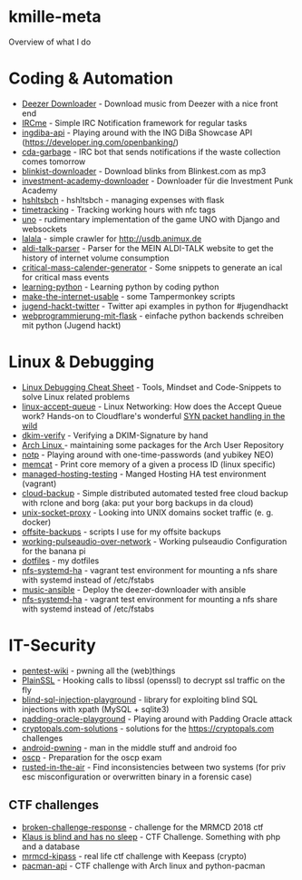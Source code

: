 # kmille-meta
Overview of what I do

# Coding & Automation
- [Deezer Downloader](https://github.com/kmille/deezer-downloader) - Download music from Deezer with a nice front end
- [IRCme](https://github.com/kmille/IRCme) - Simple IRC Notification framework for regular tasks
- [ingdiba-api](https://github.com/kmille/ingdiba-api) - Playing around with the ING DiBa Showcase API (https://developer.ing.com/openbanking/)
- [cda-garbage](https://github.com/kmille/cda-garbage) - IRC bot that sends notifications if the waste collection comes tomorrow
- [blinkist-downloader](https://github.com/kmille/blinkist-downloader) - Download blinks from Blinkest.com as mp3
- [investment-academy-downloader](https://github.com/kmille/investment-academy-downloader) - Downloader für die Investment Punk Academy
- [hshltsbch](https://github.com/kmille/hshltsbch) - hshltsbch - managing expenses with flask
- [timetracking](https://github.com/kmille/timetracking) - Tracking working hours with nfc tags
- [uno](https://github.com/kmille/uno) - rudimentary implementation of the game UNO with Django and websockets
- [lalala](https://github.com/kmille/lalala) - simple crawler for http://usdb.animux.de
- [aldi-talk-parser](https://github.com/kmille/aldi-talk-parser) - Parser for the MEIN ALDI-TALK website to get the history of internet volume consumption
- [critical-mass-calender-generator](https://github.com/kmille/critical-mass-calender-generator) - Some snippets to generate an ical for critical mass events
- [learning-python](https://github.com/kmille/learning-python) - Learning python by coding python
- [make-the-internet-usable](https://github.com/kmille/make-the-internet-usable) - some Tampermonkey scripts
- [jugend-hackt-twitter](https://github.com/kmille/jugend-hackt-twitter) - Twitter api examples in python for #jugendhackt
- [webprogrammierung-mit-flask](https://github.com/kmille/webprogrammierung-mit-flask) - einfache python backends schreiben mit python (Jugend hackt)


# Linux & Debugging
- [Linux Debugging Cheat Sheet](https://github.com/kmille/linux-debugging) - Tools, Mindset and Code-Snippets to solve Linux related problems
- [linux-accept-queue](https://github.com/kmille/linux-accept-queue) - Linux Networking: How does the Accept Queue work? Hands-on to Cloudflare's wonderful [SYN packet handling in the wild](https://blog.cloudflare.com/syn-packet-handling-in-the-wild/) 
- [dkim-verify](https://github.com/kmille/dkim-verify) - Verifying a DKIM-Signature by hand
- [Arch Linux ](https://aur.archlinux.org/packages/?K=kmille&SeB=m) - maintaining some packages for the Arch User Repository
- [notp](https://github.com/kmille/notp) - Playing around with one-time-passwords (and yubikey NEO)
- [memcat](https://github.com/kmille/memcat) - Print core memory of a given a process ID (linux specific)
- [managed-hosting-testing](https://github.com/kmille/managed-hosting-testing]) - Manged Hosting HA test environment (vagrant)
- [cloud-backup](https://github.com/kmille/cloud-backup) - Simple distributed automated tested free cloud backup with rclone and borg (aka: put your borg backups in da cloud)
- [unix-socket-proxy](https://github.com/kmille/unix-socket-proxy) - Looking into UNIX domains socket traffic (e. g. docker)
- [offsite-backups](https://github.com/kmille/offsite-backups) - scripts I use for my offsite backups
- [working-pulseaudio-over-network](https://github.com/kmille/working-pulseaudio-over-network) - Working pulseaudio Configuration for the banana pi
- [dotfiles](https://github.com/kmille/dotfiles) - my dotfiles
- [nfs-systemd-ha](https://github.com/kmille/nfs-systemd-ha/tree/master) - vagrant test environment for mounting a nfs share with systemd instead of /etc/fstabs
- [music-ansible](https://github.com/kmille/music-ansible) - Deploy the deezer-downloader with ansible
- [nfs-systemd-ha](https://github.com/kmille/nfs-systemd-ha) - vagrant test environment for mounting a nfs share with systemd instead of /etc/fstabs

    

# IT-Security
- [pentest-wiki](https://github.com/kmille/pentest-wiki) - pwning all the (web)things
- [PlainSSL](https://github.com/kmille/PlainSSL) - Hooking calls to libssl (openssl) to decrypt ssl traffic on the fly
- [blind-sql-injection-playground](https://github.com/kmille/blind-sql-injection-playground) - library for exploiting blind SQL injections with xpath (MySQL + sqlite3)
- [padding-oracle-playground](https://github.com/kmille/padding-oracle-playground) - Playing around with Padding Oracle attack
- [cryptopals.com-solutions](https://github.com/kmille/cryptopals.com-solutions) - solutions for the https://cryptopals.com challenges
- [android-pwning](https://github.com/kmille/android-pwning) - man in the middle stuff and android foo
- [oscp](https://github.com/kmille/oscp) - Preparation for the oscp exam
- [rusted-in-the-air](https://github.com/kmille/rusted-in-the-air) - Find inconsistencies between two systems (for priv esc misconfiguration or overwritten binary in a forensic case)
## CTF challenges
- [broken-challenge-response](https://github.com/kmille/broken-challenge-response) - challenge for the MRMCD 2018 ctf
- [Klaus is blind and has no sleep](https://github.com/kmille/klaus-is-blind-and-has-no-sleep/settings) - CTF Challenge. Something with php and a database
- [mrmcd-kipass](https://github.com/kmille/mrmcd-kipass) - real life ctf challenge with Keepass (crypto)
- [pacman-api](https://github.com/kmille/pacman-api) - CTF challenge with Arch linux and python-pacman


